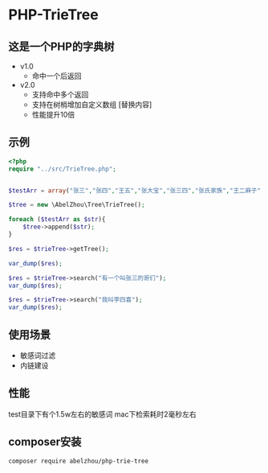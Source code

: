 # PHP-TrieTree
## 这是一个PHP的字典树

- v1.0
	- 命中一个后返回
- v2.0
	- 支持命中多个返回
	- 支持在树梢增加自定义数组 [替换内容] 
	- 性能提升10倍

## 示例
```php
<?php
require "../src/TrieTree.php";


$testArr = array("张三","张四","王五","张大宝","张三四","张氏家族","王二麻子");

$tree = new \AbelZhou\Tree\TrieTree();

foreach ($testArr as $str){
    $tree->append($str);
}

$res = $trieTree->getTree();

var_dump($res);

$res = $trieTree->search("有一个叫张三的哥们");
var_dump($res);

$res = $trieTree->search("我叫李四喜");
var_dump($res);
```

## 使用场景
- 敏感词过滤
- 内链建设

## 性能
test目录下有个1.5w左右的敏感词
mac下检索耗时2毫秒左右


## composer安装
```
composer require abelzhou/php-trie-tree
```


